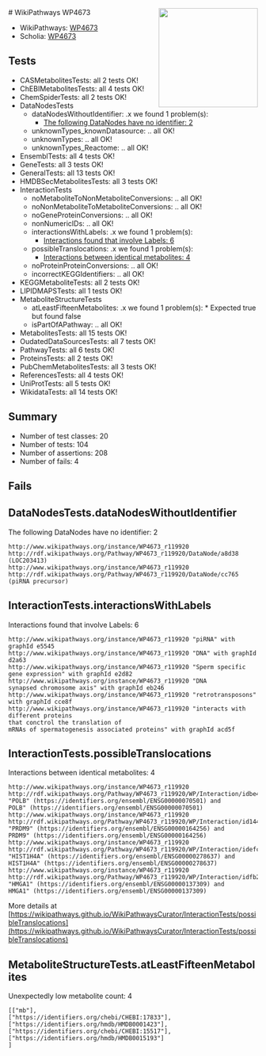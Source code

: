 <img style="float: right; width: 200px" src="https://upload.wikimedia.org/wikipedia/commons/thumb/8/83/Wplogo_with_text_500.png/640px-Wplogo_with_text_500.png" />
# WikiPathways WP4673

* WikiPathways: [WP4673](https://new.wikipathways.org/pathways/WP4673)
* Scholia: [WP4673](https://scholia.toolforge.org/wikipathways/WP4673)
## Tests
* CASMetabolitesTests: all 2 tests OK!
* ChEBIMetabolitesTests: all 4 tests OK!
* ChemSpiderTests: all 2 tests OK!
* DataNodesTests
    * dataNodesWithoutIdentifier: .x we found 1 problem(s):
        * [The following DataNodes have no identifier: 2](#d2d32fa1)
    * unknownTypes_knownDatasource: .. all OK!
    * unknownTypes: .. all OK!
    * unknownTypes_Reactome: .. all OK!
* EnsemblTests: all 4 tests OK!
* GeneTests: all 3 tests OK!
* GeneralTests: all 13 tests OK!
* HMDBSecMetabolitesTests: all 3 tests OK!
* InteractionTests
    * noMetaboliteToNonMetaboliteConversions: .. all OK!
    * noNonMetaboliteToMetaboliteConversions: .. all OK!
    * noGeneProteinConversions: .. all OK!
    * nonNumericIDs: .. all OK!
    * interactionsWithLabels: .x we found 1 problem(s):
        * [Interactions found that involve Labels: 6](#630d267d)
    * possibleTranslocations: .x we found 1 problem(s):
        * [Interactions between identical metabolites: 4](#d59038c7)
    * noProteinProteinConversions: .. all OK!
    * incorrectKEGGIdentifiers: .. all OK!
* KEGGMetaboliteTests: all 2 tests OK!
* LIPIDMAPSTests: all 1 tests OK!
* MetaboliteStructureTests
    * atLeastFifteenMetabolites: .x we found 1 problem(s):
            * Expected true but found false
    * isPartOfAPathway: .. all OK!
* MetabolitesTests: all 15 tests OK!
* OudatedDataSourcesTests: all 7 tests OK!
* PathwayTests: all 6 tests OK!
* ProteinsTests: all 2 tests OK!
* PubChemMetabolitesTests: all 3 tests OK!
* ReferencesTests: all 4 tests OK!
* UniProtTests: all 5 tests OK!
* WikidataTests: all 14 tests OK!


## Summary

* Number of test classes: 20
* Number of tests: 104
* Number of assertions: 208
* Number of fails: 4

## Fails

<a name="d2d32fa1" />

## DataNodesTests.dataNodesWithoutIdentifier

The following DataNodes have no identifier: 2
```
http://www.wikipathways.org/instance/WP4673_r119920 http://rdf.wikipathways.org/Pathway/WP4673_r119920/DataNode/a8d38 (LOC203413)
http://www.wikipathways.org/instance/WP4673_r119920 http://rdf.wikipathways.org/Pathway/WP4673_r119920/DataNode/cc765 (piRNA precursor)
```

<a name="630d267d" />

## InteractionTests.interactionsWithLabels

Interactions found that involve Labels: 6
```
http://www.wikipathways.org/instance/WP4673_r119920 "piRNA" with graphId e5545
http://www.wikipathways.org/instance/WP4673_r119920 "DNA" with graphId d2a63
http://www.wikipathways.org/instance/WP4673_r119920 "Sperm specific gene expression" with graphId e2d82
http://www.wikipathways.org/instance/WP4673_r119920 "DNA
synapsed chromosome axis" with graphId eb246
http://www.wikipathways.org/instance/WP4673_r119920 "retrotransposons" with graphId cce8f
http://www.wikipathways.org/instance/WP4673_r119920 "interacts with different proteins
that conctrol the translation of 
mRNAs of spermatogenesis associated proteins" with graphId acd5f
```

<a name="d59038c7" />

## InteractionTests.possibleTranslocations

Interactions between identical metabolites: 4
```
http://www.wikipathways.org/instance/WP4673_r119920 http://rdf.wikipathways.org/Pathway/WP4673_r119920/WP/Interaction/idbe466da "POLB" (https://identifiers.org/ensembl/ENSG00000070501) and 
POLB" (https://identifiers.org/ensembl/ENSG00000070501)
http://www.wikipathways.org/instance/WP4673_r119920 http://rdf.wikipathways.org/Pathway/WP4673_r119920/WP/Interaction/id1446636f "PRDM9" (https://identifiers.org/ensembl/ENSG00000164256) and 
PRDM9" (https://identifiers.org/ensembl/ENSG00000164256)
http://www.wikipathways.org/instance/WP4673_r119920 http://rdf.wikipathways.org/Pathway/WP4673_r119920/WP/Interaction/idefc85102 "HIST1H4A" (https://identifiers.org/ensembl/ENSG00000278637) and 
HIST1H4A" (https://identifiers.org/ensembl/ENSG00000278637)
http://www.wikipathways.org/instance/WP4673_r119920 http://rdf.wikipathways.org/Pathway/WP4673_r119920/WP/Interaction/idfb2588eb "HMGA1" (https://identifiers.org/ensembl/ENSG00000137309) and 
HMGA1" (https://identifiers.org/ensembl/ENSG00000137309)
```

More details at [https://wikipathways.github.io/WikiPathwaysCurator/InteractionTests/possibleTranslocations](https://wikipathways.github.io/WikiPathwaysCurator/InteractionTests/possibleTranslocations)

<a name="6d42915b" />

## MetaboliteStructureTests.atLeastFifteenMetabolites

Unexpectedly low metabolite count: 4

```
[["mb"],
["https://identifiers.org/chebi/CHEBI:17833"],
["https://identifiers.org/hmdb/HMDB0001423"],
["https://identifiers.org/chebi/CHEBI:15517"],
["https://identifiers.org/hmdb/HMDB0015193"]
]
```

